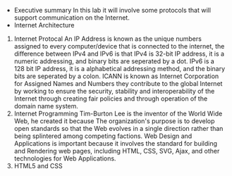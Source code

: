- Executive summary 
In this lab it will involve some protocols that will support communication on the Internet.
- Internet Architecture
1. Internet Protocal
An IP Address is known as the unique numbers assigned to every computer/device that is connected to the internet, the difference between IPv4 and IPv6 is that IPv4 is 32-bit IP address, it is a numeric addressing, and binary bits are seperated by a dot. IPv6 is a 128 bit IP address, it is a alphabetical addressing method, and the binary bits are seperated by a colon. ICANN is known as Internet Corporation for Assigned Names and Numbers they contribute to the global Internet by working to ensure the security, stability and interoperability of the Internet through creating fair policies and through operation of the domain name system.
2. Internet Programming
Tim-Burton Lee is the inventor of the World Wide Web, he created it because The organization's purpose is to develop open standards so that the Web evolves in a single direction rather than being splintered among competing factions. Web Design and Applications is important because it involves the standard for building and Rendering web pages, including HTML, CSS, SVG, Ajax, and other technologies for Web Applications. 
3. HTML5 and CSS 
